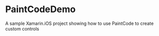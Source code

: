 # PaintCodeDemo
A sample Xamarin.iOS project showing how to use PaintCode to create custom controls

